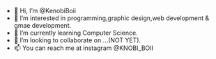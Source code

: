 - 👋 Hi, I’m @KenobiBoii
- 👀 I’m interested in programming,graphic design,web development & gmae development.
- 🌱 I’m currently learning Computer Science.
- 💞️ I’m looking to collaborate on ...(NOT YET).
- 📫 You can reach me at instagram @KNOBI_BOII

<!---
KenobiBoii/KenobiBoii is a ✨ special ✨ repository because its `README.md` (this file) appears on your GitHub profile.
You can click the Preview link to take a look at your changes.
--->
